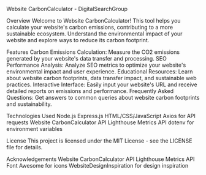 Website CarbonCalculator - DigitalSearchGroup

Overview
Welcome to Website CarbonCalculator! This tool helps you calculate your website's carbon emissions, contributing to a more sustainable ecosystem. Understand the environmental impact of your website and explore ways to reduce its carbon footprint.

Features
Carbon Emissions Calculation: Measure the CO2 emissions generated by your website's data transfer and processing.
SEO Performance Analysis: Analyze SEO metrics to optimize your website's environmental impact and user experience.
Educational Resources: Learn about website carbon footprints, data transfer impact, and sustainable web practices.
Interactive Interface: Easily input your website's URL and receive detailed reports on emissions and performance.
Frequently Asked Questions: Get answers to common queries about website carbon footprints and sustainability.


Technologies Used
Node.js
Express.js
HTML/CSS/JavaScript
Axios for API requests
Website CarbonCalculator API
Lighthouse Metrics API
dotenv for environment variables

License
This project is licensed under the MIT License - see the LICENSE file for details.

Acknowledgements
Website CarbonCalculator API
Lighthouse Metrics API
Font Awesome for icons
WebsiteDesignInspiration for design inspiration